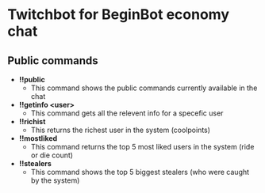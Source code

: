 # Twitchbot for BeginBot economy chat

## Public commands

 - __!!public__ 
    - This command shows the public commands currently available in the chat
 - __!!getinfo \<user>__ 
    - This command gets all the relevent info for a specefic user
 - __!!richist__ 
    - This returns the richest user in the system (coolpoints)
 - __!!mostliked__
    - This command returns the top 5 most liked users in the system (ride or die count)
 - __!!stealers__ 
    -  This command shows the top 5 biggest stealers (who were caught by the system)